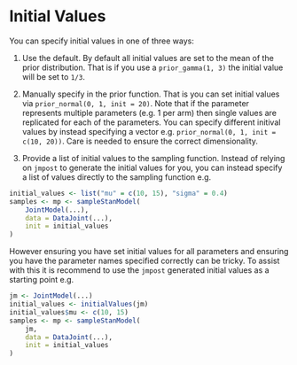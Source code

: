 
# Initial Values

You can specify initial values in one of three ways:

1. Use the default. By default all initial values are set to the mean of the prior distribution. That is if you use a `prior_gamma(1, 3)` the initial value will be set to `1/3`. 

2. Manually specify in the prior function. That is you can set initial values via `prior_normal(0, 1, init = 20)`. Note that if the parameter represents multiple parameters (e.g. 1 per arm) then single values are replicated for each of the parameters. You can specify different initival values by instead specifying a vector e.g. `prior_normal(0, 1, init = c(10, 20))`. Care is needed to ensure the correct dimensionality. 

3. Provide a list of initial values to the sampling function. Instead of relying on `jmpost` to generate the initial values for you, you can instead specify a list of values directly to the sampling function e.g.

```R
initial_values <- list("mu" = c(10, 15), "sigma" = 0.4)
samples <- mp <- sampleStanModel(
    JointModel(...),
    data = DataJoint(...),
    init = initial_values
)
```

However ensuring you have set initial values for all parameters and ensuring you have the parameter names specified correctly can be tricky. To assist with this it is recommend to use the `jmpost` generated initial values as a starting point e.g.

```R
jm <- JointModel(...)
initial_values <- initialValues(jm)
initial_values$mu <- c(10, 15)
samples <- mp <- sampleStanModel(
    jm,
    data = DataJoint(...),
    init = initial_values
)
```










